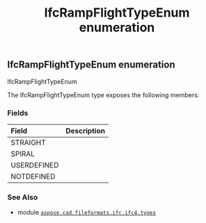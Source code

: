 ﻿---
title: IfcRampFlightTypeEnum enumeration
second_title: Aspose.CAD for Python via .NET API References
description: 
type: docs
weight: 3340
url: /python-net/aspose.cad.fileformats.ifc.ifc4.types/ifcrampflighttypeenum/
is_root: false
---

## IfcRampFlightTypeEnum enumeration

IfcRampFlightTypeEnum



The IfcRampFlightTypeEnum type exposes the following members:

### Fields
| Field | Description |
| :- | :- |
| STRAIGHT |  |
| SPIRAL |  |
| USERDEFINED |  |
| NOTDEFINED |  |



### See Also
* module [`aspose.cad.fileformats.ifc.ifc4.types`](..)
